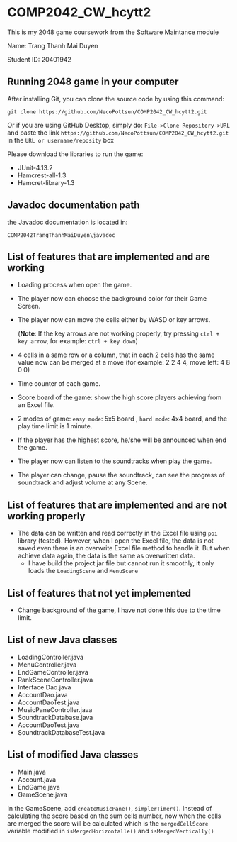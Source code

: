 # COMP2042_CW_hcytt2
This is my 2048 game coursework from the Software Maintance module

Name: Trang Thanh Mai Duyen

Student ID: 20401942

## Running 2048 game in your computer 

After installing Git, you can clone the source code by using this command:

``` 
git clone https://github.com/NecoPottsun/COMP2042_CW_hcytt2.git
```
Or if you are using GitHub Desktop, simply do: `File->Clone Repository->URL` and paste the link `https://github.com/NecoPottsun/COMP2042_CW_hcytt2.git` in the `URL or username/reposity` box

Please download the libraries to run the game: 
- JUnit-4.13.2
- Hamcrest-all-1.3
- Hamcret-library-1.3
## Javadoc documentation path

the Javadoc documentation is located in: 
```
COMP2042TrangThanhMaiDuyen\javadoc
```

## List of features that are implemented and are working

- Loading process when open the game.
- The player now can choose the background color for their Game Screen.
- The player now can move the cells either by WASD or key arrows.

  (**Note**: If the key arrows are not working properly, try pressing `ctrl + key arrow`, for example: `ctrl + key down`)
- 4 cells in a same row or a column, that in each 2 cells has the same value now can be merged at a move (for example: 2 2 4 4, move left: 4 8 0 0)
- Time counter of each game.
- Score board of the game: show the high score players achieving from an Excel file.
- 2 modes of game: `easy mode`: 5x5 board , `hard mode`: 4x4 board, and the play time limit is 1 minute.
- If the player has the highest score, he/she will be announced when end the game.
- The player now can listen to the soundtracks when play the game.
- The player can change, pause the soundtrack, can see the progress of soundtrack and adjust volume at any Scene.
## List of features that are implemented and are not working properly

- The data can be written and read correctly in the Excel file using `poi` library (tested). However, when I open the Excel file, the data is not saved even there is an overwrite Excel file method to handle it. But when achieve data again, the data is the same as overwritten data.
  - I have build the project jar file but cannot run it smoothly, it only loads the `LoadingScene` and `MenuScene`

## List of features that not yet implemented

- Change background of the game, I have not done this due to the time limit.

## List of new Java classes

- LoadingController.java
- MenuController.java
- EndGameController.java
- RankSceneController.java
- Interface Dao.java
- AccountDao.java
- AccountDaoTest.java 
- MusicPaneController.java
- SoundtrackDatabase.java
- AccountDaoTest.java
- SoundtrackDatabaseTest.java

## List of modified Java classes 

- Main.java
- Account.java
- EndGame.java
- GameScene.java

In the GameScene, add `createMusicPane()`, `simplerTimer()`.
Instead of calculating the score based on the sum cells number, 
now when the cells are merged the score will be calculated which is the `mergedCellScore` variable modified in 
`isMergedHorizontalle()` and `isMergedVertically()`
